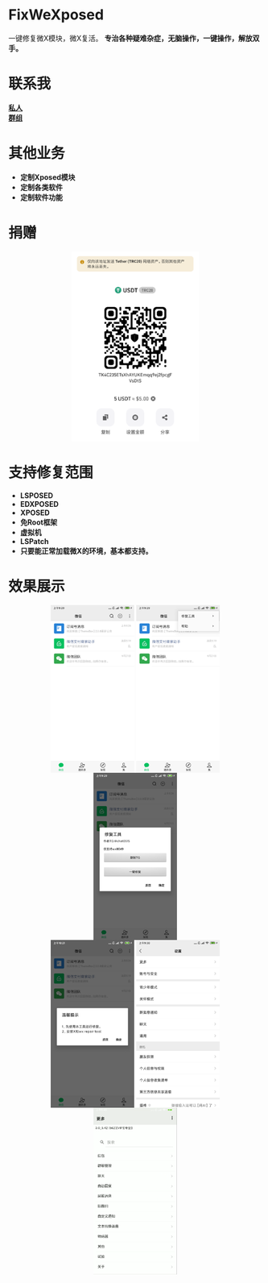 # FixWeXposed
一键修复微X模块，微X复活。
<b>
专治各种疑难杂症，无脑操作，一键操作，解放双手。

# 联系我
[私人](https://t.me/chat0515)
<br>
[群组](https://t.me/+MxZ53EWXDr4zN2E0)

# 其他业务
 - 定制Xposed模块
 - 定制各类软件
 - 定制软件功能

# 捐赠
<div align="center">
<img src="u.png" width = "50%" height = "auto" alt="图片名称" align=center />
</div>

# 支持修复范围
 - LSPOSED
 - EDXPOSED
 - XPOSED
 - 免Root框架
 - 虚拟机
 - LSPatch
 - 只要能正常加载微X的环境，基本都支持。

# 效果展示
<div align="center">
<img src="p1.png" width = "33%" height = "auto" alt="图片名称" align=center />
<img src="p2.png" width = "33%" height = "auto" alt="图片名称" align=center />
<img src="p3.png" width = "33%" height = "auto" alt="图片名称" align=center />
</div>
<div align="center">
<img src="p4.png" width = "33%" height = "auto" alt="图片名称" align=center />
<img src="p5.png" width = "33%" height = "auto" alt="图片名称" align=center />
<img src="p6.png" width = "33%" height = "auto" alt="图片名称" align=center />
</div>